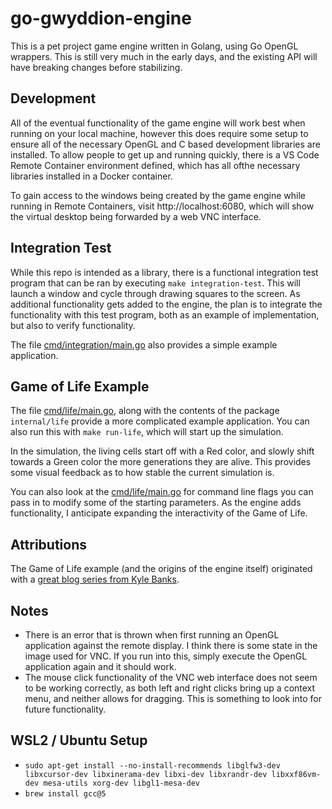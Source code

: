 # go-gwyddion-engine
This is a pet project game engine written in Golang, using Go OpenGL wrappers.  This is still very much in the early days, and the existing API will have breaking changes before stabilizing.

## Development
All of the eventual functionality of the game engine will work best when running on your local machine, however this does require some setup to ensure all of the necessary OpenGL and C based development libraries are installed.  To allow people to get up and running quickly, there is a VS Code Remote Container environment defined, which has all ofthe necessary libraries installed in a Docker container.

To gain access to the windows being created by the game engine while running in Remote Containers, visit http://localhost:6080, which will show the virtual desktop being forwarded by a web VNC interface.

## Integration Test
While this repo is intended as a library, there is a functional integration test program that can be ran by executing `make integration-test`.  This will launch a window and cycle through drawing squares to the screen.  As additional functionality gets added to the engine, the plan is to integrate the functionality with this test program, both as an example of implementation, but also to verify functionality.

The file [cmd/integration/main.go](cmd/integration/main.go) also provides a simple example application.

## Game of Life Example
The file [cmd/life/main.go](cmd/life/main.go), along with the contents of the package `internal/life` provide a more complicated example application.  You can also run this with `make run-life`, which will start up the simulation.

In the simulation, the living cells start off with a Red color, and slowly shift towards a Green color the more generations they are alive.  This provides some visual feedback as to how stable the current simulation is.

You can also look at the [cmd/life/main.go](cmd/life/main.go) for command line flags you can pass in to modify some of the starting parameters.  As the engine adds functionality, I anticipate expanding the interactivity of the Game of Life.

## Attributions
The Game of Life example (and the origins of the engine itself) originated with a [great blog series from Kyle Banks](https://github.com/KyleBanks/conways-gol).

## Notes
* There is an error that is thrown when first running an OpenGL application against the remote display.  I think there is some state in the image used for VNC.  If you run into this, simply execute the OpenGL application again and it should work.
* The mouse click functionality of the VNC web interface does not seem to be working correctly, as both left and right clicks bring up a context menu, and neither allows for dragging.  This is something to look into for future functionality.

## WSL2 / Ubuntu Setup

* `sudo apt-get install --no-install-recommends libglfw3-dev libxcursor-dev libxinerama-dev libxi-dev libxrandr-dev libxxf86vm-dev mesa-utils xorg-dev libgl1-mesa-dev`
* `brew install gcc@5`
